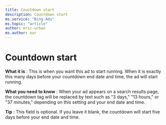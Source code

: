 ```yaml
---
title: Countdown start
description: Countdown start
ms.service: "Bing-Ads"
ms.topic: "article"
author: eric-urban
ms.author: eur
---
```


# Countdown start

**What it is** : This is when you want this ad to start running. When it is exactly this many days before your countdown end date and time, the ad will start running.

**What you need to know** : When your ad appears on a search results page, the countdown tag will be replaced by text such as "3 days," "13 hours," or "37 minutes," depending on this setting and your end date and time.

**Tip** :  This field is optional. If you leave it blank, the countdown will start five days before your end date and time.


